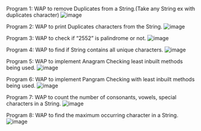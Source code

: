 Program 1: WAP to remove Duplicates from a String.(Take any String ex with duplicates character)
          ![image](https://user-images.githubusercontent.com/115568288/204871631-531cf5a1-9757-4a4c-9391-92704580f14c.png)
          
          
          
Program 2: WAP to print Duplicates characters from the String.
          ![image](https://user-images.githubusercontent.com/115568288/204872012-d45a192a-03b7-44e8-98e5-fc4e91f69a97.png)
          
          
          
Program 3: WAP to check if “2552” is palindrome or not.
          ![image](https://user-images.githubusercontent.com/115568288/204872182-eca5c0f5-48f0-4646-a125-98f42cd491f9.png)
          
          
          
Program 4: WAP to find if String contains all unique characters.
          ![image](https://user-images.githubusercontent.com/115568288/204872699-18155d0c-2989-4366-9ec9-e2f64bc3786d.png)
          
          
          
Program 5: WAP to implement Anagram Checking least inbuilt methods being used.
          ![image](https://user-images.githubusercontent.com/115568288/204873187-6094c98d-b8fb-4fc7-bbf6-ffe3c14247be.png)
          
          
          
Program 6: WAP to implement Pangram Checking with least inbuilt methods being used.
          ![image](https://user-images.githubusercontent.com/115568288/204873474-651a68a7-9ec0-4c1b-ae88-6e96c919b6c4.png)
          
          
          
Program 7: WAP to count the number of consonants, vowels, special characters in a String.
           ![image](https://user-images.githubusercontent.com/115568288/204873748-1bbee5b9-8c15-4545-8df1-da3bfedac251.png)
           
           
           
Program 8: WAP to find the maximum occurring character in a String.
           ![image](https://user-images.githubusercontent.com/115568288/204873932-f78ad9a2-8b85-4a56-b68d-ce89174be1a1.png)


